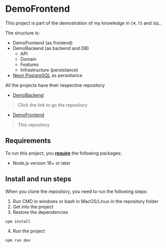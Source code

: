 
# DemoFrontend

This project is part of the demostration of my knowledge in `C#`, `TS` and `SQL`.

The structure is:
- DemoFrontend (as frontend)
- DemoBackend (as backend and DB)
    - API
    - Domain
    - Features
    - Infrastructure (persistance)
- [Neon PostgreSQL](https://neon.tech/home) as persistance

All the projects have their respective repository

- [DemoBackend](https://github.com/Leonides2/DemoProject-Backend)
 > Click the link to go the repository

- [DemoFrontend](https://github.com/Leonides2/DemoProject-Frontend)
 > This repository

## Requirements

To run this project, you <ins>**require**</ins> the following packages:

 - Node.js version 18+ or later

## Install and run steps

When you clone the repository, you need to run the following steps:

1. Run CMD in windows or bash in MacOS/Linux in the repository folder
2. Get into the project
3. Restore the dependencies
```
npm install
```
4. Run the project
```
npm run dev
```
